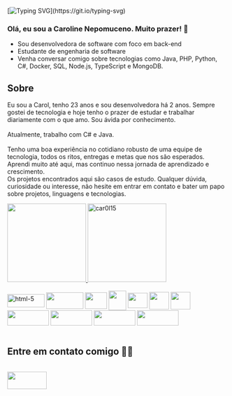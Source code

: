 
[![Typing SVG](https://readme-typing-svg.demolab.com?font=Fira+Code&weight=500&size=25&pause=1000&color=C0FF25&random=false&width=435&lines=System.out.println(%22Ol%C3%A1%2C;eu+sou+a+Carol!+%F0%9F%98%8A%22))](https://git.io/typing-svg)


### Olá, eu sou a Caroline Nepomuceno. Muito prazer! 👋

-  Sou desenvolvedora de software com foco em back-end
-  Estudante de engenharia de software
  - Venha conversar comigo sobre tecnologias como Java, PHP, Python, C#, Docker, SQL, Node.js, TypeScript e MongoDB.


## Sobre 
Eu sou a Carol, tenho 23 anos e sou desenvolvedora há 2 anos. Sempre gostei de tecnologia e hoje tenho o prazer de estudar e trabalhar diariamente com o que amo. Sou ávida por conhecimento.
<br>
<br>
Atualmente, trabalho com C# e Java. 
<br>
<br>
Tenho uma boa experiência no cotidiano robusto de uma equipe de tecnologia, todos os ritos, entregas e metas que nos são esperados. Aprendi muito até aqui, mas continuo nessa jornada de aprendizado e crescimento.
<br>
Os projetos encontrados aqui são casos de estudo. Qualquer dúvida, curiosidade ou interesse, não hesite em entrar em contato e bater um papo sobre projetos, linguagens e tecnologias.

<div>
  <a href="https://github.com/car0l15">
<!--   <img height="180em" src="https://github-readme-stats.vercel.app/api?username=car0l15&count_private=true&theme=dracula&include_all_commits=true" />  -->
  <img height="180em" src="https://github-readme-stats.vercel.app/api/top-langs/?username=car0l15&layout=compact&theme=dracula"/>
  <img height="180em" src="https://github-readme-streak-stats.herokuapp.com?user=car0l15&theme=dracula" alt="car0l15" />

  
  </a>
</div>
  
  <div style="display: inline_block"><br>
    <img align="center" height="30" width="85" alt="html-5" src="https://img.shields.io/badge/HTML5-E34F26?style=for-the-badge&logo=html5&logoColor=white"/>
    <img align="center" height="38" width="85" src="https://img.shields.io/badge/CSS3-1572B6?style=for-the-badge&logo=css3&logoColor=white"/>
    <img align="center" height="38" width="50"src="https://cdn.jsdelivr.net/gh/devicons/devicon/icons/javascript/javascript-original.svg" />
    <img  align="center" height="45" width="40" src="https://cdn.jsdelivr.net/gh/devicons/devicon/icons/react/react-original-wordmark.svg" />
    <img align="center" height="35" width="45" src="https://cdn.jsdelivr.net/gh/devicons/devicon/icons/redux/redux-original.svg" />
    <img align="center" height="40" width="45" src="https://cdn.jsdelivr.net/gh/devicons/devicon/icons/docker/docker-original-wordmark.svg" />
    <img align="center" height="40" width="45" src="https://cdn.jsdelivr.net/gh/devicons/devicon/icons/mysql/mysql-original.svg" /> 
    <img align=center height="35" width="95" src="https://img.shields.io/badge/Node.js-339933?style=for-the-badge&logo=nodedotjs&logoColor=white"/>
    <img align=center height="35" width="95" src="https://img.shields.io/badge/Heroku-430098?style=for-the-badge&logo=heroku&logoColor=white" />
    <img align=center height="35" width="95" src="https://img.shields.io/badge/TypeScript-007ACC?style=for-the-badge&logo=typescript&logoColor=white" />
    <img align=center height="35" width="95" src="https://img.shields.io/badge/Sequelize-52B0E7?style=for-the-badge&logo=Sequelize&logoColor=white" />
    
    
</div>
  
 <br>
  
  ## Entre em contato comigo 🙂🔥
  <div style="display: inline_block"> <br>
    <a href="https://www.linkedin.com/in/caroline-nepomuceno/" target="_blank">
   <img  align="center" height="40" width="90" src="https://img.shields.io/badge/LinkedIn-0077B5?style=for-the-badge&logo=linkedin&logoColor=white"/>
   </a>
  </div>
  
  
  
